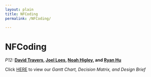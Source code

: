 ```yaml
---
layout: plain
title: NFCoding
permalink: /NFCoding/

---
```


<h1>NFCoding</h1>

<p><i>P12: </i><b><a href="/NFCoding/David/">David Travers</a>, <a href="/NFCoding/Joel/">Joel Loes</a>, <a href="/NFCoding/Noah/">Noah Higley</a>, and <a href="/NFCoding/Ryan/">Ryan Hu</a></b></p>
<p></p>
<p>Click <a href="/NFCoding/docs/">HERE</a> to view our <i>Gantt Chart, Decision Matrix, and Design Brief</i></p>
